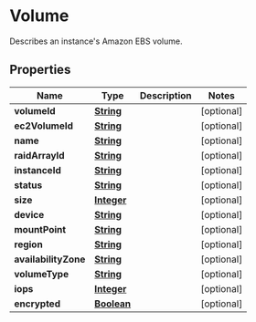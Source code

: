 

# Volume

Describes an instance's Amazon EBS volume.

## Properties

| Name | Type | Description | Notes |
|------------ | ------------- | ------------- | -------------|
|**volumeId** | [**String**](String.md) |  |  [optional] |
|**ec2VolumeId** | [**String**](String.md) |  |  [optional] |
|**name** | [**String**](String.md) |  |  [optional] |
|**raidArrayId** | [**String**](String.md) |  |  [optional] |
|**instanceId** | [**String**](String.md) |  |  [optional] |
|**status** | [**String**](String.md) |  |  [optional] |
|**size** | [**Integer**](Integer.md) |  |  [optional] |
|**device** | [**String**](String.md) |  |  [optional] |
|**mountPoint** | [**String**](String.md) |  |  [optional] |
|**region** | [**String**](String.md) |  |  [optional] |
|**availabilityZone** | [**String**](String.md) |  |  [optional] |
|**volumeType** | [**String**](String.md) |  |  [optional] |
|**iops** | [**Integer**](Integer.md) |  |  [optional] |
|**encrypted** | [**Boolean**](Boolean.md) |  |  [optional] |




